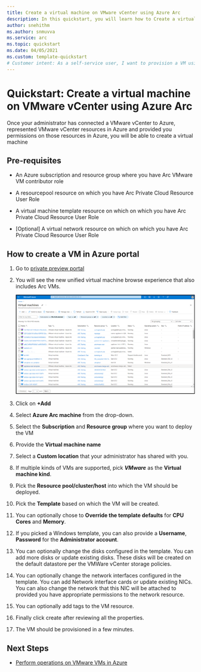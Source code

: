 ```yaml
---
title: Create a virtual machine on VMware vCenter using Azure Arc
description: In this quickstart, you will learn how to Create a virtual machine on VMware vCenter using Azure Arc
author: snehithm
ms.author: snmuvva
ms.service: arc
ms.topic: quickstart 
ms.date: 04/05/2021
ms.custom: template-quickstart
# Customer intent: As a self-service user, I want to provision a VM using vCenter resources through Azure so that I can deploy my code
---
```


# Quickstart: Create a virtual machine on VMware vCenter using Azure Arc

Once your administrator has connected a VMware vCenter to Azure, represented VMware vCenter resources in Azure and provided you permissions on those resources in Azure, you will be able to create a virtual machine

## Pre-requisites

- An Azure subscription and resource group where you have Arc VMware VM contributor role

- A resourcepool resource on which you have Arc Private Cloud Resource User Role

- A virtual machine template resource on which on which you have Arc Private Cloud Resource User Role

- [Optional] A virtual network resource on which on which you have Arc Private Cloud Resource User Role

## How to create a VM in Azure portal

1. Go to [private preview portal](https://aka.ms/AzureArcVM)

2. You will see the new unified virtual machine browse experience that also includes Arc VMs.

    ![unified browse experience for azure and arc vms](media/vm-browse.png)

3. Click on **+Add**

4. Select **Azure Arc machine** from the drop-down.

5. Select the **Subscription** and **Resource group** where you want to deploy the VM

6. Provide the **Virtual machine name**

7. Select a **Custom location** that your administrator has shared with you.

8. If multiple kinds of VMs are supported, pick ***VMware***  as the **Virtual machine kind**.

9. Pick the **Resource pool/cluster/host** into which the VM should be deployed.

10. Pick the **Template** based on which the VM will be created.

11. You can optionally chose to **Override the template defaults** for  **CPU Cores** and **Memory**.

12. If you picked a Windows template, you can also provide a **Username**, **Password** for the **Administrator account**.

13. You can optionally change the disks configured in the template. You can add more disks or update existing disks. These disks will be created on the default datastore per the VMWare vCenter storage policies.

14. You can optionally change the network interfaces configured in the template. You can add Network interface cards or update existing NICs. You can also change the network that this NIC will be attached to provided you have appropriate permissions to the network resource.

15. You can optionally add tags to the VM resource.

16. Finally click create after reviewing all the properties.

17. The VM should be provisioned in a few minutes.

## Next Steps

- [Perform operations on VMware VMs in Azure](manage-vmware-vms-in-azure.md)
